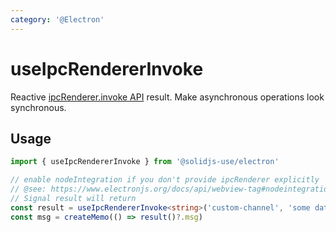 ```yaml
---
category: '@Electron'
---
```


# useIpcRendererInvoke

Reactive [ipcRenderer.invoke API](https://www.electronjs.org/docs/api/ipc-renderer#ipcrendererinvokechannel-args) result. Make asynchronous operations look synchronous.

## Usage

```ts
import { useIpcRendererInvoke } from '@solidjs-use/electron'

// enable nodeIntegration if you don't provide ipcRenderer explicitly
// @see: https://www.electronjs.org/docs/api/webview-tag#nodeintegration
// Signal result will return
const result = useIpcRendererInvoke<string>('custom-channel', 'some data')
const msg = createMemo(() => result()?.msg)
```
